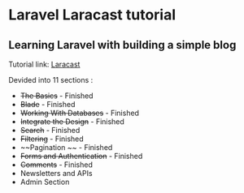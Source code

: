 # Laravel Laracast tutorial
## Learning Laravel with building a simple blog

Tutorial link: [Laracast](https://laracasts.com/series/laravel-8-from-scratch)

Devided into 11 sections :
* ~~The Basics~~ - Finished
* ~~Blade~~ - Finished
* ~~Working With Databases~~ - Finished
* ~~Integrate the Design~~ - Finished
* ~~Search~~ - Finished
* ~~Filtering~~ - Finished
* ~~Pagination ~~ - Finished
* ~~Forms and Authentication~~ - Finished
* ~~Comments~~ - Finished
* Newsletters and APIs
* Admin Section
